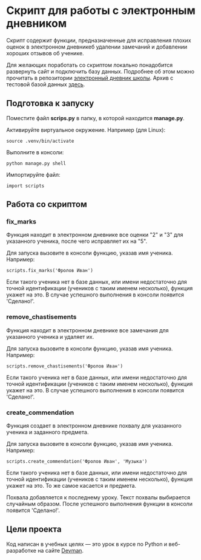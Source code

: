 # Скрипт для работы с электронным дневником

Скрипт содержит функции, предназначенные для исправления плохих оценок в электронном дневникеб удалении замечаний и добавлении хороших отзывов об ученике.

Для желающих поработать со скриптом локально понадобится развернуть сайт и подключить базу данных. Подробнее об этом можно прочитать в репозитории [электронный дневник школы](https://github.com/devmanorg/e-diary/tree/master). Архив с тестовой базой данных [здесь](https://dvmn.org/filer/canonical/1562234129/166/).

## Подготовка к запуску

Поместите файл **scrips.py** в папку, в которой находится **manage.py**.

Активируйте виртуальное окружение. Например (для Linux):
```
source .venv/bin/activate
```

Выполните в консоли: 

```
python manage.py shell 
```
Импортируйте файл: 

```
import scripts 
```

## Работа со скриптом

### fix_marks
Функция находит в электронном дневнике все оценки "2" и "3" для указанного ученика, после чего исправляет их на "5". 

Для запуска вызовите в консоли функцию, указав имя ученика. Например:
```
scripts.fix_marks('Фролов Иван')
```
Если такого ученика нет в базе данных, или имени недостаточно для точной идентификации (учеников с таким именем несколько), функция укажет на это. В случае успешного выполнения в консоли появится 'Сделано!'.
### remove_chastisements
Функция находит в электронном дневнике все замечания для указанного ученика и удаляет их. 

Для запуска вызовите в консоли функцию, указав имя ученика. Например:
```
scripts.remove_chastisements('Фролов Иван')
```
Если такого ученика нет в базе данных, или имени недостаточно для точной идентификации (учеников с таким именем несколько), функция укажет на это. В случае успешного выполнения в консоли появится 'Сделано!'.
### create_commendation
Функция создает в электронном дневнике похвалу для указанного ученика и заданного предмета. 

Для запуска вызовите в консоли функцию, указав имя ученика. Например:
```
scripts.create_commendation('Фролов Иван', 'Музыка')
```
Если такого ученика нет в базе данных, или имени недостаточно для точной идентификации (учеников с таким именем несколько), функция укажет на это. То же самое касается и предмета.

Похвала добавляется к последнему уроку. Текст похвалы выбирается случайным образом. После успешного выполнения функции в консоли появится 'Сделано!'.
## Цели проекта

Код написан в учебных целях — это урок в курсе по Python и веб-разработке на сайте [Devman](https://dvmn.org).
